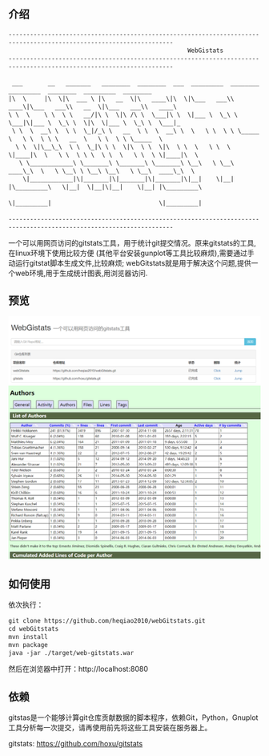 ## 介绍

```
--------------------------------------------------------------------------------------------------------------------
                                                  WebGistats
--------------------------------------------------------------------------------------------------------------------

 ___       __   _______   ________  ________  ___  _________  ________  _________  ________  _________  ________
|\  \     |\  \|\  ___ \ |\   __  \|\   ____\|\  \|\___   ___\\   ____\|\___   ___\\   __  \|\___   ___\\   ____\
\ \  \    \ \  \ \   __/|\ \  \|\ /\ \  \___|\ \  \|___ \  \_\ \  \___|\|___ \  \_\ \  \|\  \|___ \  \_\ \  \___|_
 \ \  \  __\ \  \ \  \_|/_\ \   __  \ \  \  __\ \  \   \ \  \ \ \_____  \   \ \  \ \ \   __  \   \ \  \ \ \_____  \
  \ \  \|\__\_\  \ \  \_|\ \ \  \|\  \ \  \|\  \ \  \   \ \  \ \|____|\  \   \ \  \ \ \  \ \  \   \ \  \ \|____|\  \
   \ \____________\ \_______\ \_______\ \_______\ \__\   \ \__\  ____\_\  \   \ \__\ \ \__\ \__\   \ \__\  ____\_\  \
    \|____________|\|_______|\|_______|\|_______|\|__|    \|__| |\_________\   \|__|  \|__|\|__|    \|__| |\_________\
                                                                \|_________|                              \|_________|

--------------------------------------------------------------------------------------------------------------------
```

一个可以用网页访问的gitstats工具，用于统计git提交情况。原来gitstats的工具,在linux环境下使用比较方便
(其他平台安装gunplot等工具比较麻烦),需要通过手动运行gitstat脚本生成文件,比较麻烦;
webGitstats就是用于解决这个问题,提供一个web环境,用于生成统计图表,用浏览器访问.

## 预览
![运行结果](docs/screenshoot1.PNG)
![运行结果](docs/screenshoot2.PNG)

## 如何使用

依次执行：

```
git clone https://github.com/heqiao2010/webGitstats.git
cd webGitstats
mvn install
mvn package
java -jar ./target/web-gitstats.war
```

然后在浏览器中打开：http://localhost:8080

## 依赖
gitstas是一个能够计算git仓库贡献数据的脚本程序，依赖Git，Python，Gnuplot工具分析每一次提交，请再使用前先将这些工具安装在服务器上。

gitstats: https://github.com/hoxu/gitstats
